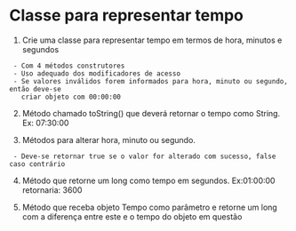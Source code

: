 # Classe para representar tempo

   1. Crie uma classe para representar tempo em termos de hora, minutos e segundos

     - Com 4 métodos construtores
     - Uso adequado dos modificadores de acesso
     - Se valores inválidos forem informados para hora, minuto ou segundo, então deve-se
       criar objeto com 00:00:00

   2. Método chamado toString() que deverá retornar o tempo como String. Ex: 07:30:00

   3. Métodos para alterar hora, minuto ou segundo.

     - Deve-se retornar true se o valor for alterado com sucesso, false caso contrário

   4. Método que retorne um long como tempo em segundos. Ex:01:00:00 retornaria: 3600

   5. Método que receba objeto Tempo como parâmetro e retorne um long com a diferença
      entre este e o tempo do objeto em questão
